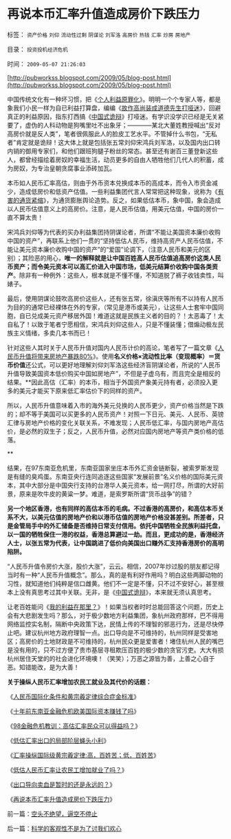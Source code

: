 # 再说本币汇率升值造成房价下跌压力

标签： `资产价格` `刘仰` `流动性过剩` `阴谋论` `刘军洛` `高房价` `热钱` `汇率` `炒房` `房地产` 

目录： `投资投机经济危机`

时间： `2009-05-07 21:26:03`

[http://pubworkss.blogspot.com/2009/05/blog-post.html](http://pubworkss.blogspot.com/2009/05/blog-post.html)

中国传统文化有一种坏习惯，把《[个人利益原罪化](../../../2007/9/30/中国人的道德枷锁和个人财富原罪观.md)》。明明一个个专家人等，都是象我们小民一样为自已利益打算盘，编编《[故作高尚装成道德先生打哑迷](../../../2009/5/5/假装无私！专业化打哑迷诡辩的中国式专家.md)》，回避真正的利益原因，指东打西搞《[中国式诡辩](../../../2008/10/10/中国式诡辩：官本位文化之权位崇拜心魔.md)》打哑迷。有学识没学识已经是无关紧要了，虚伪的人科动物是狗嘴里吐不出象牙；————某北大董姓教授喊出“反对高房价就是反人类”，笔者很佩服此人的脸皮工艺水平。不管掉什么书包，“无私者”肯定就是诡辩！这大体上就是包括张五常刘仰宋鸿兵刘军洛，以及国内出口转内销的御用专家们，和他们跟班狗腿子粉丝的常态。甚至还有谢百三董登新这些人，都曾经描绘着房奴的幸福生活，动员更多的自由人牺牲他们几代人的积蓄，成为房奴，为专治皇朝贪腐事业添砖加瓦。

本币如人民币汇率高估，则由于外币资本兑换成本币的高成本，而令入市资金减少，造成低房价和低资产估值。一些利益集团代言人常常把这种现象，讹称为《[有害的通货紧缩](../../../2009/4/27/通货紧缩有害论和主流经济学家.md)》，为通货膨胀舆论造势。反之，如果低估本币，象中国，象会造成以人民币估值意义上的高房价。注意，是人民币估值，用美元估值，中国的房价一直不算太贵！

宋鸿兵刘仰等为代表的买办利益集团持阴谋论者，所谓“不能让美国资本廉价收购中国的资产”，再联系上他们一贯的“坚持低估人民币，维持高资产人民币估值，不能让美元资本廉价收购中国的资产”的“爱国”论调下，（注意人民币和美元的区别）；其险恶的用心，**唯一的解释就是让中国百姓高人民币估值追高房价这类人民币资产；而令美元资本可以高汇价进入中国市场，低美元结算价收购中国各类资产**。除非有一种例外：这些人，根本就是不懂不懂，不知道脱了裤子收钱卖性，叫婊子。

最后，使用阴谋论鼓吹高房价这些人，还有张五常，徐滇庆等所有不以持有人民币为目的的通常已经裸体在外的专家，（常见是港币或美元），让这些人士套牢中国同胞，自已兑成美元资产移居外国！难道这就是民族主义者的目的？！太恶毒了！太自私了！以致于笔者宁愿相信，宋鸿兵刘仰这些人，只是不懂装懂；借煽动极左民族主义情绪，多卖几本书而已！

针对这些人其时关于人民币升值对国内人民币计价的高论，笔者写了一篇文章《[人民币升值将带来房地产暴跌80%](../../../2007/10/31/人民币升值将带来房地产暴跌80-。.md)》。使用**名义价格×流动性比率（变现概率）＝货币价值**还公式，可以更好地理解刘仰刘军洛这些经济盲阴谋论者，所说的“人民币升值导致美国资本低价购买中国如房地产”，不但是子虚乌有，而且完全是相反的结果。**因此高估（汇率）的本币，相当于外国资产象美元持有者，必须投入更多的美元才能买下原来低汇率估价下的同样的资产。

所以，人民币升值意味着入市的海外美元兑换的人民币更少，资产价格当然是下跌的；却不等于美国可以买更多的人民币资产！对照一下日元、美元、人民币、英镑汇律与房地产价格的变化关联关系，不难发现；人民币低汇率，与国内房地产高估价，是必然的双生子；反之，人民币升值，必然对应国内房地产等资产类价格的低落。

**

结果，在97东南亚危机里，东南亚国家坐庄本币外汇资金链断裂，被索罗斯发现是有缝的臭鸡蛋。东南亚央行连同追逐这些国家“发展前景”名义价格的国际美元资本，其中大部分是中国央行支持的台港华人美元资本，给一网打尽，所谓的大好前景，原来是吹牛皮的黄粱一梦。难道，是索罗斯所谓“货币战争”的错？

**另一个地区香港，也有同样的高估本币的毛病。不过香港的高房价，和高估本币关系不大，以美元估值的房地产价和以港币估值的房地产价格没甚差别。所差者，只是金管局手中的外汇储备是否维持日常支付信用。依托中国牺牲全民族利益托盘，以一国的牺牲保住一港的权益，香港总算避过一劫。而且，更成功的是，香港经济人士，以张五常为代表，让中国跳进了低价向美国出口赚外汇支持香港房价的高明陷阱。**

“人民币升值令房价大涨，股价大涨”，云云。相信，2007年炒过股的朋友都记得当时有一种“人民币升值概念”。那么，真的是有利好作用吗？明白这些两脚动物的习性，就知道他们纯粹是信口雌黄。他们不一定是不懂，只不过不安好心，甚至根本上没有真思考过其中关联。无非，是《[中国式诡辩](../../../2008/10/10/中国式诡辩：官本位文化之权位崇拜心魔.md)》，本来就无须认真思考。

让老百姓能问《[我的利益在那里？](http://blog.sina.com.cn/s/blog_5563a64d0100cfes.html)》！如果当权者时时总能回答这个问题，历史上会有大悲剧发生吗？那么，对于极少数地方利益集团，象杭州政府那样，巴不得用网络监控实名制，隔断中央政策下达，民情上传的不理智的邪恶行为，还是尽快停止吧。建议杭州地方政府理智一点。出口导向是不可维持的，杭州同样是受害地区；高房价的土地财政是不可维持的，杭州民众更是爱害者！堵住杭州人民的嘴巴是没有用的，只不过方便了贵市基层寻租欺压百姓的极少数的贪官污吏。大大有损杭州居住天堂的的社会进化环境噢！（笑笑）；万恶之源皆为善，上善之心自于恶。知错能改，是为大善！

**关于操纵人民币汇率增加农民工就业及其代价的话题：**

《[人民币国际化条件和黄宗羲定律综合症金标准](../../../2009/4/5/人民币国际化条件和黄宗羲定律综合症金标准.md)》

《[十年前东南亚金融危机欧美国际资本赚钱了吗](../../../2009/4/29/98东南亚金融危机欧美国际资本赚钱了吗.md)》

《[98金融危机教训：高估汇率民众可以得益吗？](../../../2009/4/29/98东南亚金融危机欧美国际资本赚钱了吗.md)》

《[低估汇率出口的局部阶层蝇头小利](../../../2009/4/30/低估汇率出口的局部阶层蝇头小利.md)》

《[汇率操纵国际级黄宗羲定律:](../../../2009/5/3/全球化黄宗羲定律：汇率高，百姓苦；低，百姓苦.md)[高，百姓苦；低，百姓苦](../../../2009/5/3/全球化黄宗羲定律：汇率高，百姓苦；低，百姓苦.md)》

《[低估人民币汇率让农民工增加就业了吗？](../../../2009/5/4/低估人民币汇率让农民工增加就业了吗？.md)》

《[出口导向卖血是暂时的还是永远的？](../../../2009/5/6/出口导向是暂时的还是永远的？.md)》

《[再说本币汇率升值造成房价下跌压力](../../../2009/5/7/再说本币汇率升值造成房价下跌压力.md)》



前一篇：[空头不绝望，逼空不停止](../../../2009/5/7/空头不绝望，逼空不停止.md)

后一篇：[科学的客观性不是为了讨我们欢心](../../../2009/5/8/科学的客观性不是为了讨我们欢心.md)
